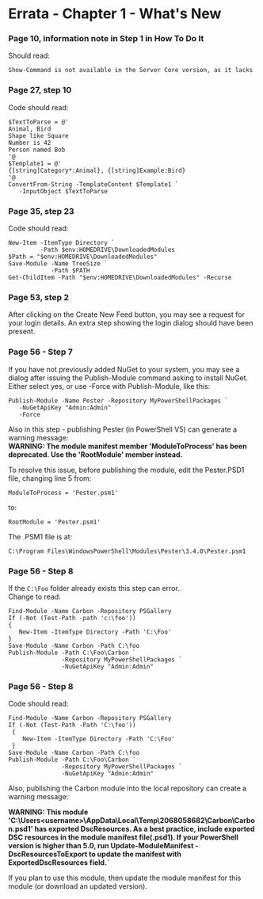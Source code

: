 # Errata - Chapter 1 - What's New


### Page 10, information note in Step 1 in How To Do It 
Should read:  

    Show-Command is not available in the Server Core version, as it lacks

### Page 27, step 10 
Code should read:
    
    $TextToParse = @'
    Animal, Bird
    Shape like Square
    Number is 42
    Person named Bob
    '@
    $Template1 = @'
    {[string]Category*:Animal}, {[string]Example:Bird}
    '@
    ConvertFrom-String -TemplateContent $Template1 `
       -InputObject $TextToParse

### Page 35, step 23 
Code should read:

    New-Item -ItemType Directory `
             -Path $env:HOMEDRIVE\DownloadedModules
    $Path = "$env:HOMEDRIVE\DownloadedModules"
    Save-Module -Name TreeSize `
                -Path $PATH
    Get-ChildItem -Path "$env:HOMEDRIVE\DownloadedModules" -Recurse

### Page 53, step 2
After clicking on the Create New Feed button, you may see a request for your login details. An extra step showing the login dialog should have been present.

### Page 56 - Step 7
If you have not previously added NuGet to your system, you may see a dialog after issuing the Publish-Module command asking to install NuGet. Either select yes, or use -Force with Publish-Module, like this:

    Publish-Module -Name Pester -Repository MyPowerShellPackages `
       -NuGetApiKey "Admin:Admin" `
       -Force
Also in this step - publishing Pester (in PowerShell V5) can generate a warning message:  
**WARNING: The module manifest member 'ModuleToProcess' has been deprecated. Use the 'RootModule' member instead.**

To resolve this issue, before publishing the module, edit the Pester.PSD1 file, changing line 5 from:

    ModuleToProcess = 'Pester.psm1'

to:
    
    RootModule = 'Pester.psm1'

The .PSM1 file is at:

    C:\Program Files\WindowsPowerShell\Modules\Pester\3.4.0\Pester.psm1

### Page 56 - Step 8

If the `C:\Foo` folder already exists this step can error.  
Change to read:

    Find-Module -Name Carbon -Repository PSGallery
    If (-Not (Test-Path -path 'c:\foo'))
    {
       New-Item -ItemType Directory -Path 'C:\Foo'
    }
    Save-Module -Name Carbon -Path C:\foo
    Publish-Module -Path C:\Foo\Carbon `
                   -Repository MyPowerShellPackages `
                   -NuGetApiKey "Admin:Admin"
    
### Page 56 - Step 8

Code should read:

    Find-Module -Name Carbon -Repository PSGallery
    If (-Not (Test-Path -Path 'C:\foo'))
     {
        New-Item -ItemType Directory -Path 'C:\Foo'
     }
    Save-Module -Name Carbon -Path C:\foo
    Publish-Module -Path C:\Foo\Carbon `
                   -Repository MyPowerShellPackages `
                   -NuGetApiKey "Admin:Admin"
    

Also, publishing the Carbon module into the local repository can create a warning message:

**WARNING: This module 'C:\Users\<username>\AppData\Local\Temp\2068058682\Carbon\Carbon.psd1' has exported
DscResources. As a best practice, include exported DSC resources in the module manifest
file(.psd1). If your PowerShell version is higher than 5.0, run Update-ModuleManifest -DscResourcesToExport to update the manifest with ExportedDscResources field.`**

If you plan to use this module, then update the module manifest for this module (or download an updated version).


